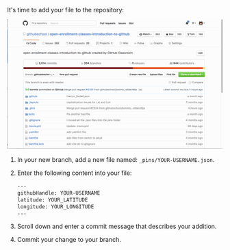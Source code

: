 It's time to add your file to the repository:

![gif of directions](images/gifs/intro/working-on-github.gif)

1. In your new branch, add a new file named: `_pins/YOUR-USERNAME.json`.
1. Enter the following content into your file:

       ---
       githubHandle: YOUR-USERNAME
       latitude: YOUR_LATITUDE
       longitude: YOUR_LONGITUDE
       ---


1. Scroll down and enter a commit message that describes your addition.
1. Commit your change to your branch.
